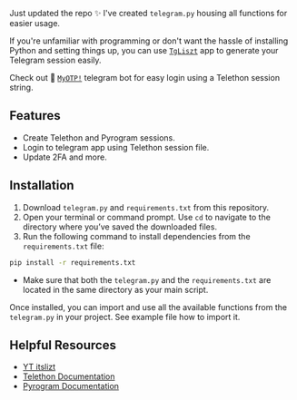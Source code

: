 Just updated the repo ✨ I've created `telegram.py` housing all functions for easier usage.

If you're unfamiliar with programming or don't want the hassle of installing Python and setting things up, you can use [`TgLiszt`](https://teletype.in/@stellarstars/H3S7uDgpNnf) app to generate your Telegram session easily.

Check out 🤖 [`MyOTP!`](https://www.t.me/myotprobot) telegram bot for easy login using a Telethon session string.


## Features
- Create Telethon and Pyrogram sessions.
- Login to telegram app using Telethon session file.
- Update 2FA and more.


## Installation

1. Download `telegram.py` and `requirements.txt` from this repository.
2. Open your terminal or command prompt. Use `cd` to navigate to the directory where you’ve saved the downloaded files.
3. Run the following command to install dependencies from the `requirements.txt` file:
  
  ```sh
  pip install -r requirements.txt
  ```

   - Make sure that both the `telegram.py` and the `requirements.txt` are located in the same directory as your main script.

Once installed, you can import and use all the available functions from the `telegram.py` in your project. See example file how to import it.

## Helpful Resources
- [YT itslizt](https://www.youtube.com/@itsliszt)
- [Telethon Documentation](https://docs.telethon.dev/en/stable/basic/quick-start.html)
- [Pyrogram Documentation](https://docs.pyrogram.org/intro/quickstart)
